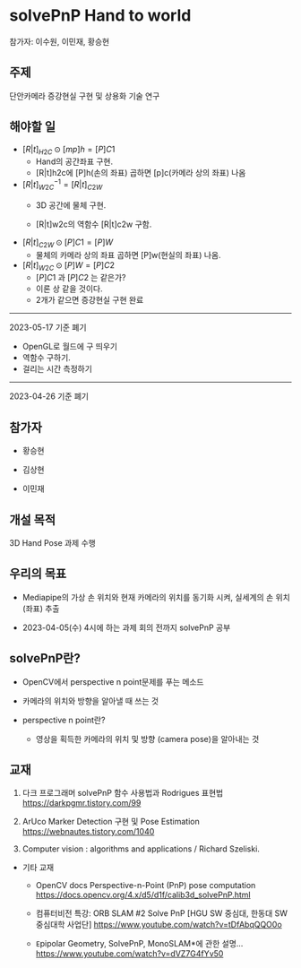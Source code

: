 # solvePnP Hand to world

참가자: 이수원, 이민재, 황승현

## 주제

단안카메라 증강현실 구현 및 상용화 기술 연구

## 해야할 일

- $[R|t] _{H2C} ⊙ [mp]h = [P]C1$
  - Hand의 공간좌표 구현.
  - [R|t]h2c에 [P]h(손의 좌표) 곱하면 [p]c(카메라 상의 좌표) 나옴
- ${[R|t]_{W2C}} ^{-1} = [R|t]_{C2W}$  
  - 3D 공간에 물체 구현. 
  
  - [R|t]w2c의 역함수 [R|t]c2w 구함.
- $[R|t]_{C2W} ⊙ [P]C1 = [P]W$
  - 물체의 카메라 상의 좌표 곱하면 [P]w(현실의 좌표) 나옴.
- $[R|t]_{W2C} ⊙ [P]W = [P]C2$
  - $[P]C1$ 과 $[P]C2$ 는 같은가?
  - 이론 상 같을 것이다.
  - 2개가 같으면 증강현실 구현 완료

---

2023-05-17 기준 폐기

- OpenGL로 월드에 구 띄우기
- 역함수 구하기.
- 걸리는 시간 측정하기

-----

2023-04-26 기준 폐기

## 참가자

- 황승현

- 김상현

- 이민재

## 개설 목적

3D Hand Pose 과제 수행

## 우리의 목표

- Mediapipe의 가상 손 위치와 현재 카메라의 위치를 동기화 시켜, 실세계의 손 위치(좌표) 추출

- 2023-04-05(수) 4시에 하는 과제 회의 전까지 solvePnP 공부

## solvePnP란?

- OpenCV에서 perspective n point문제를 푸는 메소드

- 카메라의 위치와 방향을 알아낼 때 쓰는 것

- perspective n point란?
  
  - 영상을 획득한 카메라의 위치 및 방향 (camera pose)을 알아내는 것

## 교재

1. 다크 프로그래머 solvePnP 함수 사용법과 Rodrigues 표현법
   https://darkpgmr.tistory.com/99

2. ArUco Marker Detection 구현 및 Pose Estimation
   https://webnautes.tistory.com/1040

3. Computer vision : algorithms and applications / Richard Szeliski.
- 기타 교재
  
  - OpenCV docs Perspective-n-Point (PnP) pose computation
      https://docs.opencv.org/4.x/d5/d1f/calib3d_solvePnP.html
  
  - 컴퓨터비전 특강: ORB SLAM #2 Solve PnP
      [HGU SW 중심대, 한동대 SW중심대학 사업단] https://www.youtube.com/watch?v=tDfAbqQQO0o
  
  - `E`pipolar Geometry, SolvePnP, MonoSLAM*에 관한 설명...
      https://www.youtube.com/watch?v=dVZ7G4fYv50

# 
